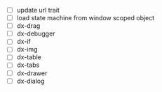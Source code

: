 - [ ] update url trait
- [ ] load state machine from window scoped object
- [ ] dx-drag
- [ ] dx-debugger
- [ ] dx-if
- [ ] dx-img
- [ ] dx-table
- [ ] dx-tabs
- [ ] dx-drawer
- [ ] dx-dialog